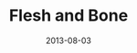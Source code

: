 ---
layout: message
category: message
series: "God Is ____"
title: "Flesh and Bone"
date: 2013-08-03
audio-description: "Chuck Mingo talks about how Jesus is God in flesh and bone."
audio: "http://www.crossroads.net/players/media/hq/god_is_04_oakley.mp3"
audio-title: "Flesh and Bone"
audio-duration: "42&#58;25"
video-description: "Chuck Mingo talks about how Jesus is God in flesh and bone."
video-title: "Flesh and Bone"
video: "https://s3.amazonaws.com/crossroadsvideomessages/god_is_04_oakley.mp4"
video-poster: "https://www.crossroads.net/uploadedfiles/god_is_04_still_oakley.jpg"
program-description: "Program - WK4 God is____."
program: "http://www.crossroads.net/players/media/hq/08_03-04_13Program_LO.pdf"
program-title: "Flesh and Bone"
---